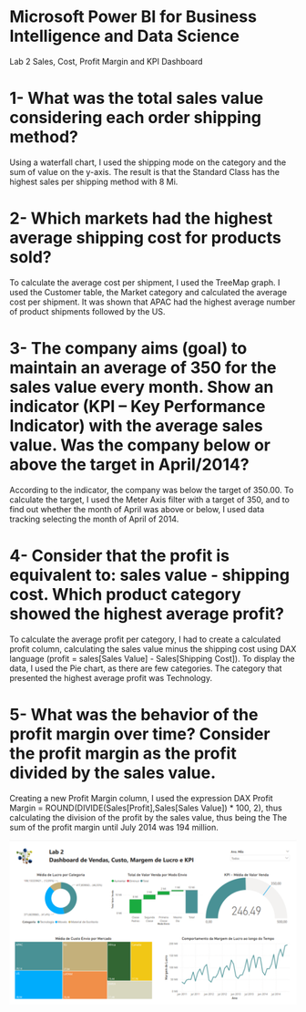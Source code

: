 # Microsoft Power BI for Business Intelligence and Data Science
Lab 2
Sales, Cost, Profit Margin and KPI Dashboard

# 1- What was the total sales value considering each order shipping method?<br>
Using a waterfall chart, I used the shipping mode on the category and the sum of value on the y-axis. The result is that the Standard Class has the highest sales per shipping method with 8 Mi.<br>
# 2- Which markets had the highest average shipping cost for products sold?<br>
To calculate the average cost per shipment, I used the TreeMap graph. I used the Customer table, the Market category and calculated the average cost per shipment. It was shown that APAC had the highest average number of product shipments followed by the US.<br>
# 3- The company aims (goal) to maintain an average of 350 for the sales value every month. Show an indicator (KPI – Key Performance Indicator) with the average sales value. Was the company below or above the target in April/2014?<br>
According to the indicator, the company was below the target of 350.00. To calculate the target, I used the Meter Axis filter with a target of 350, and to find out whether the month of April was above or below, I used data tracking selecting the month of April of 2014.<br>
# 4- Consider that the profit is equivalent to: sales value - shipping cost. Which product category showed the highest average profit?<br>
To calculate the average profit per category, I had to create a calculated profit column, calculating the sales value minus the shipping cost using DAX language (profit = sales[Sales Value] - Sales[Shipping Cost]).
To display the data, I used the Pie chart, as there are few categories. The category that presented the highest average profit was Technology.<br>
# 5- What was the behavior of the profit margin over time? Consider the profit margin as the profit divided by the sales value.<br>
Creating a new Profit Margin column, I used the expression DAX Profit Margin = ROUND(DIVIDE(Sales[Profit],Sales[Sales Value]) * 100, 2), thus calculating the division of the profit by the sales value, thus being the The sum of the profit margin until July 2014 was 194 million.<br>

![Dashboard](./Lab02.png)
